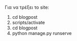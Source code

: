 Για να τρέξει το site:
1. cd blogpost
2. scripts/activate
3. cd blogpost
4. python manage.py runserve
